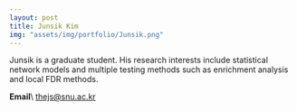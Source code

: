 ```yaml
---
layout: post
title: Junsik Kim
img: "assets/img/portfolio/Junsik.png"
---
```


Junsik is a graduate student. His research interests include statistical network models and multiple testing methods such as enrichment analysis and local FDR methods.

**Email**\\
thejs@snu.ac.kr